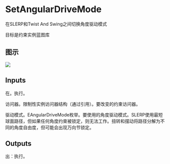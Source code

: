 # SetAngularDriveMode

在SLERP和Twist And Swing之间切换角度驱动模式

目标是约束实例蓝图库

## 图示

![]($-20221218-20270792.png)

## Inputs

在。执行。

访问器。限制性实例访问器结构（通过引用）。要改变的约束访问器。

驱动模式。EAngularDriveMode枚举。要使用的角度驱动模式。SLERP使用最短球面路径，但如果任何角度约束被锁定，则无法工作。扭转和摆动将路径分解为不同的角度自由度，但可能会出现万向节锁定。  

## Outputs

出：执行。
